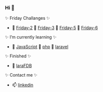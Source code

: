 ### Hi 👋

✨ Friday Challanges ✨
- 🔭 [Friday-2](https://github.com/sauliusinfo/43-grupe-friday2) 🔭 [Friday-3](https://github.com/sauliusinfo/43-grupe-friday3) 🔭 [Friday-5](https://github.com/sauliusinfo/43-grupe-friday5) 🔭 [Friday-6](https://github.com/sauliusinfo/43-grupe-friday6)

✨ I’m currently learning ✨
- 🌱 [JavaScript](https://github.com/sauliusinfo/43-grupe-intro-js) 🌱 [php](https://github.com/sauliusinfo/43-grupe-php) 🌱 [laravel]()

✨ Finished ✨
- 🚀 [laraFDB](https://github.com/sauliusinfo/laraFDB)

✨ Contact me ✨
- 📫 [linkedin](https://linkedin.com/in/saulius-jazdauskas-1aab30270)
